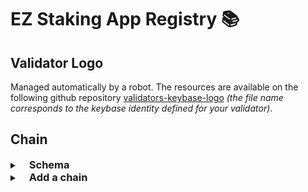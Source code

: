 # EZ Staking App Registry 📚

## Validator Logo

Managed automatically by a robot. The resources are available on the following github repository [validators-keybase-logo](https://github.com/EZStaking/validators-keybase-logo) <i>(the file name corresponds to the keybase identity defined for your validator)</i>.

## Chain

<details>
<summary><h3 style="display: inline; padding-left: 15px;line-height: initial;">Schema</h3></summary>


**Properties**

|Name|Type|Description|Required|
|----|----|-----------|--------|
|**$schema**|`string`|Enum: `"../../chain.schema.json"`<br/>|yes|
|**name**|`string`||yes|
|**chainName**|`string`||yes|
|**shortChainName**|`string`||no|
|[**logo\_URIs**](#logo_uris)|`object`||yes|
|**rpcUrl**|`string`||yes|
|**restUrl**|`string`||yes|
|**chainId**|`string`||yes|
|**bech32**|`string`||no|
|**denom**|`string`||yes|
|**denomUpper**|`string`||yes|
|**sdenom**|`string`||yes|
|**bech32PrefixAcc**|`string`||no|
|**bech32PrefixVal**|`string`||no|
|**coinType**|`number`||yes|
|[**gasPriceStep**](#gaspricestep)|`object`||yes|
|**coinDecimals**|`number`||yes|
|[**features**](#features)|`string[]`||yes|
|**coinGeckoId**|`string`, `null`||yes|
|**gasPrice**|`string`||yes|
|[**assets**](#assets)|`object[]`|Required only for assets that's not in the Cosmos Chain Registry.<br/>|no|
|[**chainInfo**](#chaininfo)|`object`||yes|
|[**colors**](#colors)|`object`||yes|
|[**links**](#links)|`array`||yes|
|**isExplorerEnabled**|`boolean`||yes|
|[**isModuleEnabled**](#ismoduleenabled)|`object`||yes|
|**isAProviderChain**|`boolean`||no|
|**isAConsumerChain**|`boolean`||no|
|**providerChain**|`string`||no|
|**gasModifier**|`number`|If the gas calculation is wrong, you can change the multiplier.<br/>Default: `1.3`<br/>|no|

**Additional Properties:** not allowed  
**Example**

```json
{
  "gasPriceStep": {},
  "gasModifier": 1.3
}
```

<a name="logo_uris"></a>
## logo\_URIs: object

**Properties**

|Name|Type|Description|Required|
|----|----|-----------|--------|
|**png**|`string`|||
|**svg**|`string`|||

**Additional Properties:** not allowed  
<a name="gaspricestep"></a>
## gasPriceStep: object

**Required Properties:**

<a name="features"></a>
## features\[\]: array

**Items**

**Item Type:** `string`  
**Item Enum:** `"ibc-transfer"`, `"ibc-go"`, `"cosmwasm"`, `"wasmd_0.24+"`, `"eth-address-gen"`, `"eth-key-sign"`, `"secretwasm"`  
<a name="assets"></a>
## assets: array

**Items**

**Item Properties**

|Name|Type|Description|Required|
|----|----|-----------|--------|
|**base**|`string`||yes|
|**coingecko\_id**|`string`, `null`||yes|
|[**denom\_units**](#assetsdenom_units)|`array`||yes|
|**description**|`string`||yes|
|**display**|`string`||yes|
|[**logo\_URIs**](#assetslogo_uris)|`object`||yes|
|**name**|`string`||yes|
|**symbol**|`string`||yes|

**Item Additional Properties:** not allowed  
**Example**

```json
[
  {}
]
```

<a name="assetsdenom_units"></a>
### assets\.denom\_units\[\]: array

**Required Properties:**

<a name="assetslogo_uris"></a>
### assets\.logo\_URIs: object

**Properties**

|Name|Type|Description|Required|
|----|----|-----------|--------|
|**png**|`string`|||
|**svg**|`string`|||

**Additional Properties:** not allowed  
<a name="chaininfo"></a>
## chainInfo: object

**Properties**

|Name|Type|Description|Required|
|----|----|-----------|--------|
|**cosmosSdkVersion**|`string`|Minimal Length: `5`<br/>Maximal Length: `14`<br/>Pattern: ``^(?:0|[1-9]\d*)\.(?:0|[1-9]\d*)\.(?:0|[1-9]\d*)$``<br/>|yes|
|**ibcGoVersion**|`string`|Minimal Length: `5`<br/>Maximal Length: `14`<br/>Pattern: ``^(?:0|[1-9]\d*)\.(?:0|[1-9]\d*)\.(?:0|[1-9]\d*)$``<br/>|yes|

**Additional Properties:** not allowed  
<a name="colors"></a>
## colors: object

**Properties**

|Name|Type|Description|Required|
|----|----|-----------|--------|
|**primaryOnLight**|`color`|Primary color for light theme.<br/>|yes|
|**primaryOnDark**|`color`|Primary color for dark theme.<br/>|yes|
|**lighterOnLight**|`color`|Lighter color than the primary one and for light theme.<br/>|yes|
|**lighterOnDark**|`color`|Lighter color than the primary one and for dark theme.<br/>|yes|
|**darkerOnLight**|`color`|Darker color than the primary one and for light theme.<br/>|yes|
|**darkerOnDark**|`color`|Darker color than the primary one and for dark theme.<br/>|yes|

**Additional Properties:** not allowed  
<a name="links"></a>
## links: array

**Items**

  
**Option 1 (alternative):**

  
**Option 2 (alternative):**

**Minimum Items:** 4  
**Maximum Items:** 4  
**Unique Items:** yes  
<a name="ismoduleenabled"></a>
## isModuleEnabled: object

**Properties**

|Name|Type|Description|Required|
|----|----|-----------|--------|
|**governance**|`boolean`||yes|

**Additional Properties:** not allowed

</details>

<!-- Add a chain -->
<details>
<summary><h3 style="display: inline; padding-left: 15px;line-height: initial;">Add a chain</h3></summary>

1. Create a folder in `./chains/mainnets/` or `./chains/testnets`, let's say akash for example, so `./chains/mainnets/akash/`
2. Create a chain.json in your folder `./chains/mainnets/akash/chain.json`
3. Copy/paste the below template in `./chains/mainnets/akash/chain.json`
```{
  "$schema": "../../chain.schema.json",
  "name": "akash",
  "chainName": "Akash",
  "logo_URIs": {
    "png": "https://raw.githubusercontent.com/cosmos/chain-registry/master/akash/images/akt.png",
    "svg": "https://raw.githubusercontent.com/cosmos/chain-registry/master/akash/images/akt.svg"
  },
  "rpcUrl": "https://akash.c29r3.xyz/rpc",
  "restUrl": "https://akash.c29r3.xyz/api",
  "chainId": "akashnet-2",
  "bech32": "akash",
  "denom": "akt",
  "denomUpper": "AKT",
  "sdenom": "uakt",
  "coinType": 118,
  "gasPriceStep": {
    "low": 0.025,
    "average": 0.025,
    "high": 0.025
  },
  "coinDecimals": 6,
  "features": ["ibc-transfer"],
  "coinGeckoId": "akash-network",
  "gasPrice": "25000uakash",
  "chainInfo": {
    "cosmosSdkVersion": "0.45.16",
    "ibcGoVersion": "4.4.2"
  },
  "colors": {
    "primaryOnLight": "#cb262a",
    "primaryOnDark": "#cb262a",
    "lighterOnLight": "#ed3324",
    "lighterOnDark": "#ed3324",
    "darkerOnLight": "#ed3324",
    "darkerOnDark": "#ed3324"
  },
  "links": [
    {
      "title": "Official Website",
      "url": "https://akash.network",
      "icon": {
        "svg": "web"
      }
    },
    {
      "title": "Docs",
      "url": "https://docs.akash.network",
      "icon": {
        "svg": "document"
      }
    },
    {
      "title": "GitHub",
      "url": "https://github.com/ovrclk",
      "icon": {
        "svg": "github"
      }
    },
    {
      "title": "Learn more",
      "icon": {
        "svg": "dotsHorizontal"
      },
      "children": [
        {
          "title": "Medium",
          "url": "https://akash.network/blog",
          "icon": {
            "svg": "medium"
          }
        },
        {
          "title": "Twitter",
          "url": "https://twitter.com/akashnet_",
          "icon": {
            "svg": "twitter"
          }
        }
      ]
    }
  ],
  "isExplorerEnabled": true,
  "isModuleEnabled": {
    "governance": true
  }
}
```
4. Update the Akash values with yours
</details>
